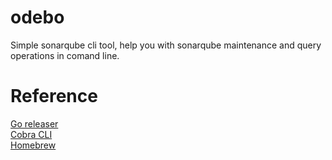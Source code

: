 # odebo
Simple sonarqube cli tool, help you with sonarqube maintenance and query operations in comand line.

# Reference

[Go releaser](https://goreleaser.com/quick-start/) <br/>
[Cobra CLI](https://www.youtube.com/watch?v=SSRIn5DAmyw&t=621s) <br/>
[Homebrew](https://www.therdnotes.com/packaging-homebrew-formula) <br/>
